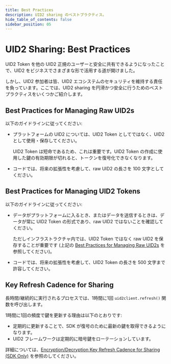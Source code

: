 ```yaml
---
title: Best Practices
description: UID2 sharing のベストプラクティス。
hide_table_of_contents: false
sidebar_position: 05
---
```


# UID2 Sharing: Best Practices

<!-- It includes the following:

- [Best Practices for Managing Raw UID2s](#best-practices-for-managing-raw-uid2s)
- [Best Practices for Managing UID2 Tokens](#best-practices-for-managing-uid2-bid-stream-tokens-or-sharing-tokens)
- [Key Refresh Cadence for Sharing](#key-refresh-cadence-for-sharing) -->

UID2 Token を他の UID2 正規のユーザーと安全に共有できるようになったことで、UID2 をビジネスでさまざまな形で活用する道が開けました。

しかし、UID2 参加者は皆、UID2 エコシステムのセキュリティを維持する責任を負っています。ここでは、UID2 sharing を円滑かつ安全に行うためのベストプラクティスをいくつかご紹介します。


## Best Practices for Managing Raw UID2s

以下のガイドラインに従ってください:
- プラットフォームの UID2 については、UID2 Token としてではなく、UID2 として使用・保存してください。

  UID2 Token は短命であるため、これは重要です。UID2 Token の作成に使用した鍵の有効期限が切れると、トークンを復号化できなくなります。
- コードでは、将来の拡張性を考慮して、raw UID2 の長さを 100 文字としてください。


## Best Practices for Managing UID2 Tokens

以下のガイドラインに従ってください:

- データがプラットフォームに入るとき、またはデータを送信するときは、データが常に UID2 Token の形式であり、raw UID2 ではないことを確認してください。

  ただしインフラストラクチャ内では、UID2 Token ではなく raw UID2 を保存することが重要です (上記の [Best Practices for Managing Raw UID2s](#best-practices-for-managing-raw-uid2s) を参照してください)。 

- コードでは、将来の拡張性を考慮して、UID2 Token の長さを 500 文字まで許容してください。

## Key Refresh Cadence for Sharing

長時間/継続的に実行されるプロセスでは、1時間に1回 `uid2client.refresh()` 関数を呼び出します。

1時間に1回の頻度で鍵を更新する理由は以下のとおりです:

- 定期的に更新することで、SDK が復号のために最新の鍵を取得できるようになります。
- UID2 フレームワークは定期的に暗号鍵をローテーションしています。

詳細については、[Encryption/Decryption Key Refresh Cadence for Sharing (SDK Only)](sharing-implementing.md#encryptiondecryption-key-refresh-cadence-for-sharing-sdk-only) を参照のしてください。

<!-- eng_jp -->
